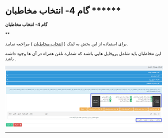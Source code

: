 # گام 4- انتخاب مخاطبان      ******

**گام **4-** انتخاب مخاطبان**

**

برای استفاده از این بخش به لینک ( [انتخاب مخاطبان](../../ToolsSharedInformation/Step3SelectAudiences.md) ) مراجعه نمایید.

این مخاطبان باید شامل پروفایل هایی باشند که شماره تلفن همراه در آن ها وجود داشته باشد .

![](advertising-sendingeventsms-fourthstep.png) 

********